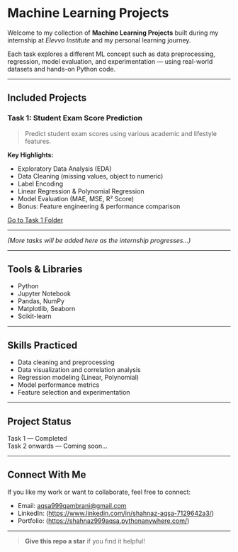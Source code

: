 #  Machine Learning Projects

Welcome to my collection of **Machine Learning Projects** built during my internship at *Elevvo Institute* and my personal learning journey.

Each task explores a different ML concept such as data preprocessing, regression, model evaluation, and experimentation — using real-world datasets and hands-on Python code.

---

##  Included Projects

###  Task 1: Student Exam Score Prediction

> Predict student exam scores using various academic and lifestyle features.

**Key Highlights:**
- Exploratory Data Analysis (EDA)
- Data Cleaning (missing values, object to numeric)
- Label Encoding
- Linear Regression & Polynomial Regression
- Model Evaluation (MAE, MSE, R² Score)
- Bonus: Feature engineering & performance comparison

 [Go to Task 1 Folder](./StudentScorePrediction)

---

*(More tasks will be added here as the internship progresses...)*

---

##  Tools & Libraries

- Python
- Jupyter Notebook
- Pandas, NumPy
- Matplotlib, Seaborn
- Scikit-learn

---

##  Skills Practiced

- Data cleaning and preprocessing
- Data visualization and correlation analysis
- Regression modeling (Linear, Polynomial)
- Model performance metrics
- Feature selection and experimentation

---

##  Project Status

 Task 1 — Completed  
 Task 2 onwards — Coming soon...

---

##  Connect With Me

If you like my work or want to collaborate, feel free to connect:

-  Email: aqsa999qambrani@gmail.com  
-  LinkedIn: (https://www.linkedin.com/in/shahnaz-aqsa-7129642a3/) 
-  Portfolio: (https://shahnaz999aqsa.pythonanywhere.com/)

---

>  **Give this repo a star** if you find it helpful!

